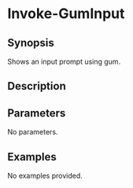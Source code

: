 # Invoke-GumInput

## Synopsis

Shows an input prompt using gum.

## Description



## Parameters
No parameters.
## Examples
No examples provided.
